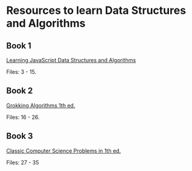 # Resources to learn Data Structures and Algorithms

## Book 1 

[Learning JavaScript Data Structures and Algorithms](https://www.amazon.com/Learning-JavaScript-Data-Structures-Algorithms/dp/1788623878)

Files: 3 - 15. 

## Book 2

[Grokking Algorithms 1th ed.](https://www.amazon.com/dp/1617292230/)

Files: 16 - 26. 

## Book 3

[Classic Computer Science Problems in 1th ed.](https://www.amazon.com/dp/1617295981/)

Files: 27 - 35

